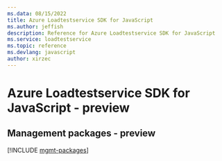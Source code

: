 ```yaml
---
ms.data: 08/15/2022
title: Azure Loadtestservice SDK for JavaScript
ms.author: jeffish
description: Reference for Azure Loadtestservice SDK for JavaScript
ms.service: loadtestservice
ms.topic: reference
ms.devlang: javascript
author: xirzec
---
```

# Azure Loadtestservice SDK for JavaScript - preview

## Management packages - preview
[!INCLUDE [mgmt-packages](loadtestservice-mgmt-index.md)]